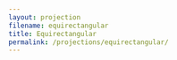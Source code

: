 ```yaml
---
layout: projection
filename: equirectangular
title: Equirectangular
permalink: /projections/equirectangular/
---
```

